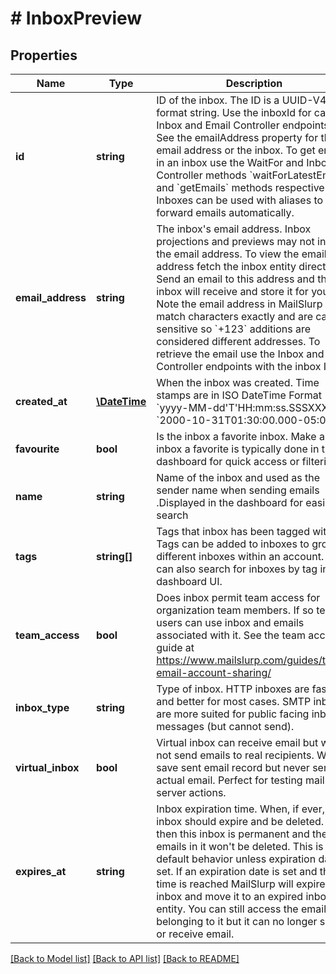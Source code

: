 # # InboxPreview

## Properties

Name | Type | Description | Notes
------------ | ------------- | ------------- | -------------
**id** | **string** | ID of the inbox. The ID is a UUID-V4 format string. Use the inboxId for calls to Inbox and Email Controller endpoints. See the emailAddress property for the email address or the inbox. To get emails in an inbox use the WaitFor and Inbox Controller methods &#x60;waitForLatestEmail&#x60; and &#x60;getEmails&#x60; methods respectively. Inboxes can be used with aliases to forward emails automatically. | 
**email_address** | **string** | The inbox&#39;s email address. Inbox projections and previews may not include the email address. To view the email address fetch the inbox entity directly. Send an email to this address and the inbox will receive and store it for you. Note the email address in MailSlurp match characters exactly and are case sensitive so &#x60;+123&#x60; additions are considered different addresses. To retrieve the email use the Inbox and Email Controller endpoints with the inbox ID. | [optional] 
**created_at** | [**\DateTime**](\DateTime) | When the inbox was created. Time stamps are in ISO DateTime Format &#x60;yyyy-MM-dd&#39;T&#39;HH:mm:ss.SSSXXX&#x60; e.g. &#x60;2000-10-31T01:30:00.000-05:00&#x60;. | 
**favourite** | **bool** | Is the inbox a favorite inbox. Make an inbox a favorite is typically done in the dashboard for quick access or filtering | 
**name** | **string** | Name of the inbox and used as the sender name when sending emails .Displayed in the dashboard for easier search | [optional] 
**tags** | **string[]** | Tags that inbox has been tagged with. Tags can be added to inboxes to group different inboxes within an account. You can also search for inboxes by tag in the dashboard UI. | [optional] 
**team_access** | **bool** | Does inbox permit team access for organization team members. If so team users can use inbox and emails associated with it. See the team access guide at https://www.mailslurp.com/guides/team-email-account-sharing/ | 
**inbox_type** | **string** | Type of inbox. HTTP inboxes are faster and better for most cases. SMTP inboxes are more suited for public facing inbound messages (but cannot send). | [optional] 
**virtual_inbox** | **bool** | Virtual inbox can receive email but will not send emails to real recipients. Will save sent email record but never send an actual email. Perfect for testing mail server actions. | 
**expires_at** | **string** | Inbox expiration time. When, if ever, the inbox should expire and be deleted. If null then this inbox is permanent and the emails in it won&#39;t be deleted. This is the default behavior unless expiration date is set. If an expiration date is set and the time is reached MailSlurp will expire the inbox and move it to an expired inbox entity. You can still access the emails belonging to it but it can no longer send or receive email. | [optional] 

[[Back to Model list]](../../README#documentation-for-models) [[Back to API list]](../../README#documentation-for-api-endpoints) [[Back to README]](../../README)


